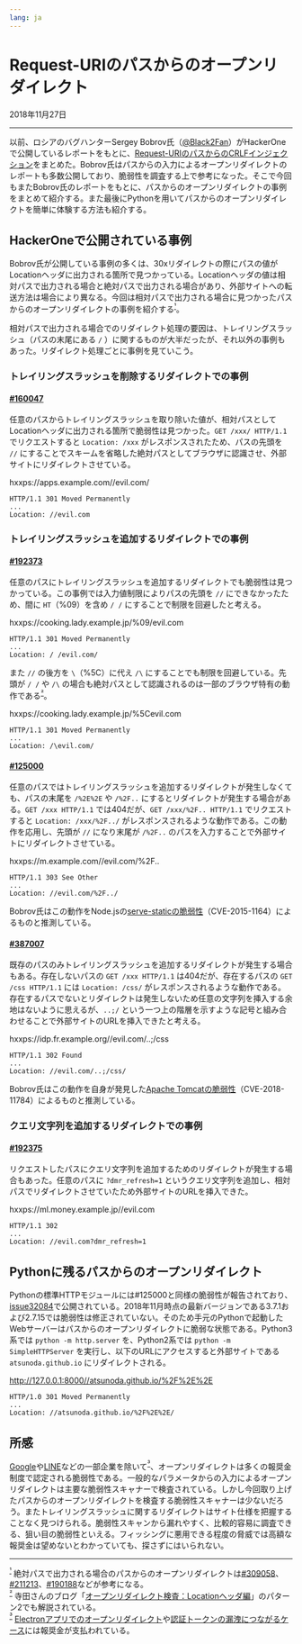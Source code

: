 ```yaml
---
lang: ja
---
```


# Request-URIのパスからのオープンリダイレクト

<time datetime="2018-11-27">2018年11月27日</time>

---

以前、ロシアのバグハンターSergey Bobrov氏（[@Black2Fan](https://twitter.com/Black2Fan)）がHackerOneで公開しているレポートをもとに、[Request-URIのパスからのCRLFインジェクション](/2018/crlfi_via_path_of_request-uri.md)をまとめた。Bobrov氏はパスからの入力によるオープンリダイレクトのレポートも多数公開しており、脆弱性を調査する上で参考になった。そこで今回もまたBobrov氏のレポートをもとに、パスからのオープンリダイレクトの事例をまとめて紹介する。また最後にPythonを用いてパスからのオープンリダイレクトを簡単に体験する方法も紹介する。

## HackerOneで公開されている事例

Bobrov氏が公開している事例の多くは、30xリダイレクトの際にパスの値がLocationヘッダに出力される箇所で見つかっている。Locationヘッダの値は相対パスで出力される場合と絶対パスで出力される場合があり、外部サイトへの転送方法は場合により異なる。今回は相対パスで出力される場合に見つかったパスからのオープンリダイレクトの事例を紹介する<sup id="f1">[¹](#fn1)</sup>。

相対パスで出力される場合でのリダイレクト処理の要因は、トレイリングスラッシュ（パスの末尾にある `/` ）に関するものが大半だったが、それ以外の事例もあった。リダイレクト処理ごとに事例を見ていこう。

### トレイリングスラッシュを削除するリダイレクトでの事例

#### [#160047](https://hackerone.com/reports/160047)

任意のパスからトレイリングスラッシュを取り除いた値が、相対パスとしてLocationヘッダに出力される箇所で脆弱性は見つかった。`GET /xxx/ HTTP/1.1` でリクエストすると `Location: /xxx` がレスポンスされたため、パスの先頭を `//` にすることでスキームを省略した絶対パスとしてブラウザに認識させ、外部サイトにリダイレクトさせている。

hxxps://apps.example.com//evil.com/

```http
HTTP/1.1 301 Moved Permanently
...
Location: //evil.com
```

### トレイリングスラッシュを追加するリダイレクトでの事例

#### [#192373](https://hackerone.com/reports/192373)

任意のパスにトレイリングスラッシュを追加するリダイレクトでも脆弱性は見つかっている。この事例では入力値制限によりパスの先頭を `//` にできなかったため、間に `HT`（%09）を含め `/ /` にすることで制限を回避したと考える。

hxxps://cooking.lady.example.jp/%09/evil.com

```http
HTTP/1.1 301 Moved Permanently
...
Location: / /evil.com/
```

また `//` の後方を `\`（%5C）に代え `/\` にすることでも制限を回避している。先頭が `/ /` や `/\` の場合も絶対パスとして認識されるのは一部のブラウザ特有の動作である<sup id="f2">[²](#fn2)</sup>。

hxxps://cooking.lady.example.jp/%5Cevil.com

```http
HTTP/1.1 301 Moved Permanently
...
Location: /\evil.com/
```

#### [#125000](https://hackerone.com/reports/125000)

任意のパスではトレイリングスラッシュを追加するリダイレクトが発生しなくても、パスの末尾を `/%2E%2E` や `/%2F..` にするとリダイレクトが発生する場合がある。`GET /xxx HTTP/1.1` では404だが、`GET /xxx/%2F.. HTTP/1.1` でリクエストすると `Location: /xxx/%2F../` がレスポンスされるような動作である。この動作を応用し、先頭が `//` になり末尾が `/%2F..` のパスを入力することで外部サイトにリダイレクトさせている。

hxxps://m.example.com//evil.com/%2F..

```http
HTTP/1.1 303 See Other
...
Location: //evil.com/%2F../
```

Bobrov氏はこの動作をNode.jsの[serve-staticの脆弱性](https://github.com/expressjs/serve-static/issues/26)（CVE-2015-1164）によるものと推測している。

#### [#387007](https://hackerone.com/reports/387007)

既存のパスのみトレイリングスラッシュを追加するリダイレクトが発生する場合もある。存在しないパスの `GET /xxx HTTP/1.1` は404だが、存在するパスの `GET /css HTTP/1.1` には `Location: /css/` がレスポンスされるような動作である。存在するパスでないとリダイレクトは発生しないため任意の文字列を挿入する余地はないように思えるが、`..;/` という一つ上の階層を示すような記号と組み合わせることで外部サイトのURLを挿入できたと考える。

hxxps://idp.fr.example.org//evil.com/..;/css

```http
HTTP/1.1 302 Found
...
Location: //evil.com/..;/css/
```

Bobrov氏はこの動作を自身が発見した[Apache Tomcatの脆弱性](https://tomcat.apache.org/security-9.html#Fixed_in_Apache_Tomcat_9.0.12)（CVE-2018-11784）によるものと推測している。

### クエリ文字列を追加するリダイレクトでの事例

#### [#192375](https://hackerone.com/reports/192375)

リクエストしたパスにクエリ文字列を追加するためのリダイレクトが発生する場合もあった。任意のパスに `?dmr_refresh=1` というクエリ文字列を追加し、相対パスでリダイレクトさせていたため外部サイトのURLを挿入できた。

hxxps://ml.money.example.jp//evil.com

```http
HTTP/1.1 302
...
Location: //evil.com?dmr_refresh=1
```

## Pythonに残るパスからのオープンリダイレクト

Pythonの標準HTTPモジュールには#125000と同様の脆弱性が報告されており、[issue32084](https://bugs.python.org/issue32084)で公開されている。2018年11月時点の最新バージョンである3.7.1および2.7.15では脆弱性は修正されていない。そのため手元のPythonで起動したWebサーバーはパスからのオープンリダイレクトに脆弱な状態である。Python3系では `python -m http.server` を、Python2系では `python -m SimpleHTTPServer` を実行し、以下のURLにアクセスすると外部サイトである `atsunoda.github.io` にリダイレクトされる。

http://127.0.0.1:8000//atsunoda.github.io/%2F%2E%2E

```http
HTTP/1.0 301 Moved Permanently
...
Location: //atsunoda.github.io/%2F%2E%2E/
```

## 所感

[Google](https://sites.google.com/site/bughunteruniversity/nonvuln/open-redirect)や[LINE](https://bugbounty.linecorp.com/ja/)などの一部企業を除いて<sup id="f3">[³](#fn3)</sup>、オープンリダイレクトは多くの報奨金制度で認定される脆弱性である。一般的なパラメータからの入力によるオープンリダイレクトは主要な脆弱性スキャナーで検査されている。しかし今回取り上げたパスからのオープンリダイレクトを検査する脆弱性スキャナーは少ないだろう。またトレイリングスラッシュに関するリダイレクトはサイト仕様を把握することなく見つけられる。脆弱性スキャンから漏れやすく、比較的容易に調査できる、狙い目の脆弱性といえる。フィッシングに悪用できる程度の脅威では高額な報奨金は望めないとわかっていても、探さずにはいられない。

---

<sup id="fn1">[¹](#f1)</sup> 絶対パスで出力される場合のパスからのオープンリダイレクトは[#309058](https://hackerone.com/reports/309058)、[#211213](https://hackerone.com/reports/211213)、[#190188](https://hackerone.com/reports/190188)などが参考になる。  
<sup id="fn2">[²](#f2)</sup> 寺田さんのブログ「[オープンリダイレクト検査：Locationヘッダ編](http://d.hatena.ne.jp/teracc/20110212)」のパターン2でも解説されている。  
<sup id="fn3">[³](#f3)</sup> [Electronアプリでのオープンリダイレクト](https://blog.bentkowski.info/2018/07/vulnerability-in-hangouts-chat-aka-how.html)や[認証トークンの漏洩につながるケース](https://www.slideshare.net/linecorp/line-security-bug-bounty-program-97008237/28)には報奨金が支払われている。  
